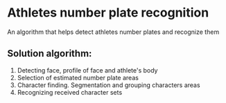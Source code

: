 # Athletes number plate recognition
An algorithm that helps detect athletes number plates and recognize them
## Solution algorithm:
1. Detecting  face, profile of face and athlete's  body
2. Selection of estimated number plate areas
3. Character finding. Segmentation and grouping characters areas
4. Recognizing received character sets
